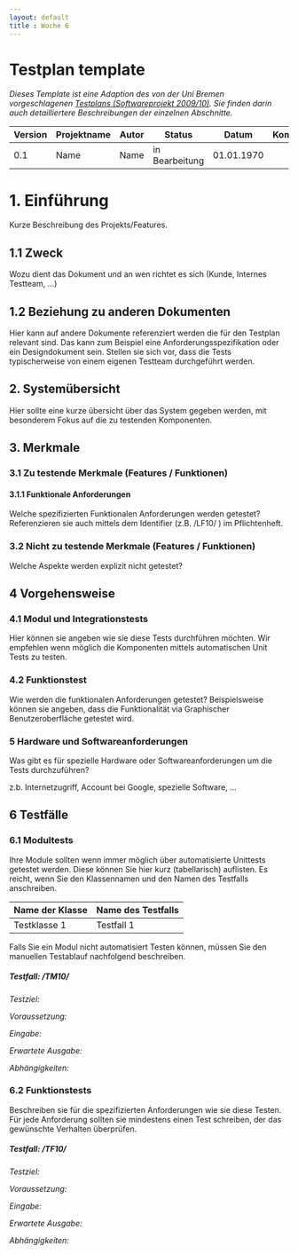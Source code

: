 ```yaml
---
layout: default
title : Woche 6
---
```

# Testplan template

*Dieses Template ist eine Adaption des von der Uni Bremen vorgeschlagenen [Testplans (Softwareprojekt 2009/10)](http://www.informatik.uni-bremen.de/st/Lehre/swp0910/beispiele/testplan.pdf). Sie finden darin auch detailliertere Beschreibungen der einzelnen Abschnitte.*


| Version | Projektname | Autor  | Status | Datum | Kommentar |
| ------- | ----- | ------ | ------ | ----- | --------- |
|  0.1    |  Name   | Name | in Bearbeitung | 01.01.1970 | |


# 1. Einführung

Kurze Beschreibung des Projekts/Features.

## 1.1 Zweck

Wozu dient das Dokument und an wen richtet es sich (Kunde, Internes Testteam, ...)

## 1.2 Beziehung zu anderen Dokumenten

Hier kann auf andere Dokumente referenziert werden die
für den Testplan relevant sind. Das kann zum Beispiel eine Anforderungsspezifikation oder ein Designdokument sein.
Stellen sie sich vor, dass die Tests typischerweise von einem eigenen Testteam durchgeführt werden.

## 2. Systemübersicht

Hier sollte eine kurze übersicht über das System gegeben werden, mit besonderem Fokus auf die zu testenden Komponenten.


## 3. Merkmale

### 3.1 Zu testende Merkmale (Features / Funktionen)

#### 3.1.1 Funktionale Anforderungen

Welche spezifizierten Funktionalen Anforderungen werden getestet? Referenzieren sie auch mittels dem Identifier (z.B. /LF10/ ) im Pflichtenheft.

### 3.2 Nicht zu testende Merkmale (Features / Funktionen)

Welche Aspekte werden explizit nicht getestet?

## 4 Vorgehensweise

### 4.1 Modul und Integrationstests
Hier können sie angeben wie sie diese Tests durchführen möchten. Wir empfehlen wenn möglich die Komponenten mittels automatischen Unit Tests zu testen.

### 4.2 Funktionstest

Wie werden die funktionalen Anforderungen getestet?
Beispielsweise können sie angeben, dass die Funktionalität via Graphischer Benutzeroberfläche getestet wird.

### 5 Hardware und Softwareanforderungen

Was gibt es für spezielle Hardware oder Softwareanforderungen um die Tests durchzuführen?

z.b. Internetzugriff,  Account bei Google, spezielle Software, ...

## 6 Testfälle

### 6.1 Modultests

Ihre Module sollten wenn immer möglich über automatisierte Unittests getestet werden. 
Diese können Sie hier kurz (tabellarisch) auflisten. Es reicht, wenn Sie den Klassennamen und den Namen des Testfalls anschreiben. 

| Name der Klasse | Name des Testfalls |
|-----------------|--------------------|
|   Testklasse 1  |   Testfall 1       |


Falls Sie ein Modul nicht automatisiert Testen können, müssen Sie den manuellen Testablauf nachfolgend beschreiben. 

##### Testfall: /TM10/
*Testziel:*

*Voraussetzung:*

*Eingabe:*

*Erwartete Ausgabe:*

*Abhängigkeiten:*

### 6.2 Funktionstests
Beschreiben sie für die spezifizierten Anforderungen wie sie diese Testen. Für jede Anforderung sollten sie mindestens einen Test schreiben, der das gewünschte Verhalten überprüfen.

##### Testfall: /TF10/
*Testziel:*

*Voraussetzung:*

*Eingabe:*

*Erwartete Ausgabe:*

*Abhängigkeiten:*


